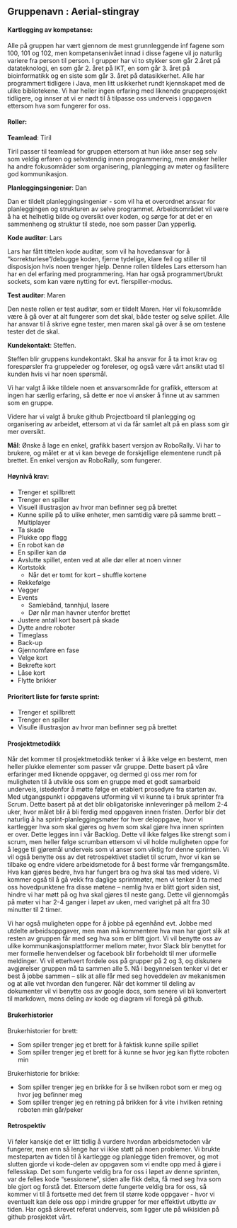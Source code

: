## Gruppenavn : Aerial-stingray

#### Kartlegging av kompetanse:

Alle på gruppen har vært gjennom de mest grunnleggende inf fagene som 100, 101 og 102, men kompetansenivået innad i disse fagene vil jo naturlig variere fra person til person. I grupper har vi to stykker som går 2.året på datateknologi, en som går 2. året på IKT, en som går 3. året på bioinformatikk og en siste som går 3. året på datasikkerhet. Alle har programmert tidligere i Java, men litt usikkerhet rundt kjennskapet med de ulike bibliotekene. Vi har heller ingen erfaring med liknende gruppeprosjekt tidligere, og innser at vi er nødt til å tilpasse oss underveis i oppgaven ettersom hva som fungerer for oss. 


#### Roller:
 
**Teamlead**: Tiril

Tiril passer til  teamlead for gruppen ettersom at hun ikke anser seg selv som veldig erfaren og selvstendig innen programmering, men ønsker heller ha andre fokusområder som organisering, planlegging av møter og fasilitere god kommunikasjon. 
 
**Planleggingsingeniør**: Dan

Dan er tildelt planleggingsingeniør - som vil ha et overordnet ansvar for planleggingen og strukturen av selve programmet. Arbeidsområdet vil være å ha et helhetlig bilde og oversikt over koden, og sørge for at det er en sammenheng og struktur til stede, noe som passer Dan ypperlig. 

**Kode auditør**: Lars

Lars har fått tittelen kode auditør, som vil ha hovedansvar for å “korrekturlese”/debugge koden, fjerne tydelige, klare feil og stiller til disposisjon hvis noen trenger hjelp. Denne rollen tildeles Lars ettersom han har en del erfaring med programmering. Han har også programmert/brukt sockets, som kan være nytting for evt. flerspiller-modus. 

**Test auditør**: Maren

Den neste rollen er test auditør, som er tildelt Maren. Her vil fokusområde være å gå over at alt fungerer som det skal, både tester og selve spillet. Alle har ansvar til å skrive egne tester, men maren skal gå over å se om testene tester det de skal.

**Kundekontakt**: Steffen.

Steffen blir gruppens kundekontakt. Skal ha ansvar for å ta imot krav og forespørsler fra gruppeleder og foreleser, og også være vårt ansikt utad til kunden hvis vi har noen spørsmål. 

 
 
Vi har valgt å ikke tildele noen et ansvarsområde for grafikk, ettersom at ingen har særlig erfaring, så dette er noe vi ønsker å finne ut av sammen som en gruppe. 
 
Videre har vi valgt å bruke github Projectboard til planlegging og organisering av arbeidet, ettersom at vi da får samlet alt på en plass som gir mer oversikt.
 
 
 
**Mål**: Ønske  å lage en enkel, grafikk basert versjon av RoboRally. Vi har to brukere, og målet er at vi kan bevege de forskjellige elementene rundt på brettet. En enkel versjon av RoboRally, som fungerer.
 
#### Høynivå krav:
* Trenger et spillbrett
* Trenger en spiller
* Visuell illustrasjon av hvor man befinner seg på brettet
* Kunne spille på to ulike enheter, men samtidig være på samme brett – Multiplayer
* Ta skade
* Plukke opp flagg
* En robot kan dø
* En spiller kan dø
* Avslutte spillet, enten ved at alle dør eller at noen vinner
* Kortstokk
    * Når det er tomt for kort – shuffle kortene
* Rekkefølge
* Vegger
* Events
    * Samlebånd, tannhjul, lasere
    * Dør når man havner utenfor brettet
* Justere antall kort basert på skade
* Dytte andre roboter
* Timeglass
* Back-up
* Gjennomføre en fase
* Velge kort
* Bekrefte kort
* Låse kort
* Flytte brikker

#### Prioritert liste for første sprint:
* Trenger et spillbrett
* Trenger en spiller
* Visulle illustrasjon av hvor man befinner seg på brettet


#### Prosjektmetodikk
Når det kommer til prosjektmetodikk tenker vi å ikke velge en bestemt, men heller plukke elementer som passer vår gruppe. Dette basert på våre erfaringer med liknende oppgaver, og dermed gi oss mer rom for muligheten til å utvikle oss som en gruppe med et godt samarbeid underveis, istedenfor å møtte følge en etablert prosedyre fra starten av. Med utgangspunkt i oppgavens utforming vil vi kunne ta i bruk sprinter fra Scrum. Dette basert på at det blir obligatoriske innleveringer på mellom 2-4 uker, hvor målet blir å bli ferdig med oppgaven innen fristen. Derfor blir det naturlig å ha sprint-planleggingsmøter for hver deloppgave, hvor vi kartlegger hva som skal gjøres og hvem som skal gjøre hva innen sprinten er over. Dette legges inn i vår Backlog. Dette vil ikke følges like strengt som i scrum, men heller følge scrumban ettersom vi vil holde muligheten oppe for å legge til gjøremål underveis som vi anser som viktig for denne sprinten.  Vi vil også benytte oss av det retrospektivet stadiet til scrum, hvor vi kan se tilbake og endre videre arbeidsmetode for å best forme vår fremgangsmåte. Hva kan gjøres bedre, hva har fungert bra og hva skal tas med videre. Vi kommer også til å gå vekk fra daglige sprintmøter, men vi tenker å ta med oss hovedpunktene fra disse møtene – nemlig hva er blitt gjort siden sist, hindre vi har møtt på og hva skal gjøres til neste gang. Dette vil gjennomgås på møter vi har 2-4 ganger i løpet av uken, med varighet på alt fra 30 minutter til 2 timer.

Vi har også muligheten oppe for å jobbe på egenhånd evt. Jobbe med utdelte arbeidsoppgaver, men man må kommentere hva man har gjort slik at resten av gruppen får med seg hva som er blitt gjort. Vi vil benytte oss av ulike kommunikasjonsplattformer mellom møter, hvor Slack blir benyttet for mer formelle henvendelser og facebook blir forbeholdt til mer uformelle meldinger. Vi vil etterhvert fordele oss på grupper på 2 og 3, og diskutere avgjørelser gruppen må ta sammen alle 5. Nå i begynnelsen tenker vi det er best å jobbe sammen – slik at alle får med seg hoveddelen av mekanismen og at alle vet hvordan den fungerer. Når det kommer til deling av dokumenter vil vi benytte oss av google docs, som senere vil bli konvertert til markdown, mens deling av kode og diagram vil foregå på github. 



#### Brukerhistorier
Brukerhistorier for brett:
* Som spiller trenger jeg et brett for å faktisk kunne spille spillet
* Som spiller trenger jeg et brett for å kunne se hvor jeg kan flytte roboten min

Brukerhistorie for brikke:
* Som spiller trenger jeg en brikke for å se hvilken robot som er meg og hvor jeg befinner meg 
* Som spiller trenger jeg en retning på brikken for å vite i hvilken retning roboten min går/peker
 
#### Retrospektiv

Vi føler kanskje det er litt tidlig å vurdere hvordan arbeidsmetoden vår fungerer, men enn så lenge har vi ikke støtt på noen problemer. Vi brukte mesteparten av tiden til å kartlegge og planlegge tiden fremover, og mot slutten gjorde vi kode-delen av oppgaven som vi endte opp med å gjøre i fellesskap. Det som fungerte veldig bra for oss i løpet av denne sprinten, var de felles kode “sessionene”, siden alle fikk delta, få med seg hva som ble gjort og forstå det. Ettersom dette fungerte veldig bra for oss, så kommer vi til å fortsette med det frem til større kode oppgaver - hvor vi eventuelt kan dele oss opp i mindre grupper for mer effektivt utbytte av tiden. Har også skrevet referat underveis, som ligger ute på wikisiden på github prosjektet vårt. 

